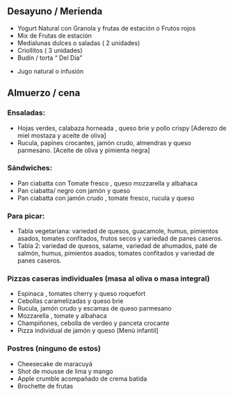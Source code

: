 
## Desayuno / Merienda

-   Yogurt Natural con Granola y frutas de estación o Frutos rojos
-   Mix de Frutas de estación
-   Medialunas dulces o saladas ( 2 unidades)
-   Criollitos ( 3 unidades)
-   Budín / torta “ Del Día”
+ Jugo natural o infusión

## Almuerzo / cena

### Ensaladas:

-   Hojas verdes, calabaza horneada , queso brie y pollo crispy [Aderezo de miel mostaza y aceite de oliva]
-   Rucula, papines crocantes, jamón crudo, almendras y queso parmesano. [Aceite de oliva y pimienta negra]

### Sándwiches:

-   Pan ciabatta con Tomate fresco , queso mozzarella y albahaca
-   Pan ciabatta/ negro con jamón y queso
-   Pan ciabatta con jamón crudo , tomate fresco, rucula y queso

### Para picar:

-   Tabla vegetariana: variedad de quesos, guacamole, humus, pimientos
    asados, tomates confitados, frutos secos y variedad de
    panes caseros.
-   Tabla 2: variedad de quesos, salame, variedad de ahumados, paté de
    salmón, humus, pimientos asados, tomates confitados y variedad de
    panes caseros.


### Pizzas caseras individuales (masa al oliva o masa integral)

-   Espinaca , tomates cherry y queso roquefort
-   Cebollas caramelizadas y queso brie
-   Rucula, jamón crudo y escamas de queso parmesano
-   Mozzarella , tomate y albahaca
-   Champiñones, cebolla de verdeo y panceta crocante
-   Pizza individual de jamón y queso [Menú infantil]

### Postres (ninguno de estos)

-   Cheesecake de maracuyá
-   Shot de mousse de lima y mango
-   Apple crumble acompañado de crema batida
-   Brochette de frutas

